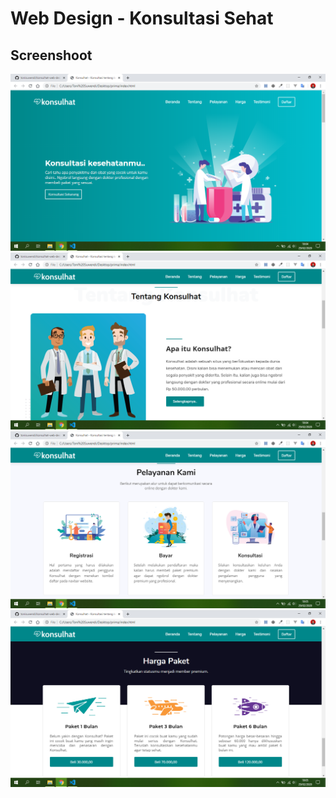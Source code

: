 # Web Design - Konsultasi Sehat

## Screenshoot

![Screenshoot banner](screenshot/1.png)
![Screenshoot about](screenshot/2.png)
![Screenshoot service](screenshot/3.png)
![Screenshoot price](screenshot/4.png)
